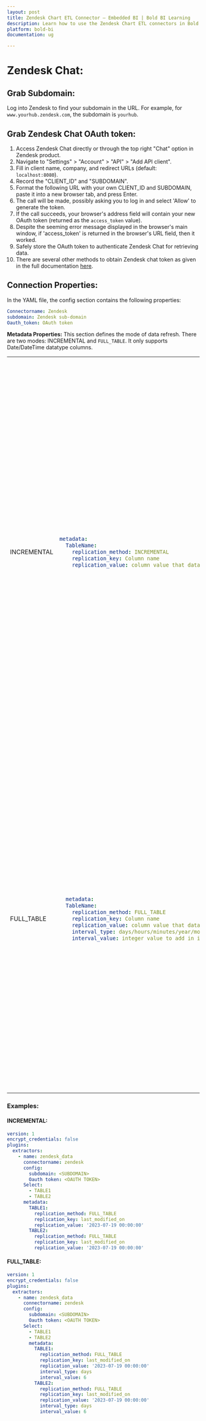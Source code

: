 ```yaml
---
layout: post
title: Zendesk Chart ETL Connector – Embedded BI | Bold BI Learning
description: Learn how to use the Zendesk Chart ETL connectors in Bold BI Enterprise Edition. Discover simple steps to integrate data smoothly and make the most of your analytics.
platform: bold-bi
documentation: ug

---
```


# Zendesk Chat:

## Grab Subdomain:
Log into Zendesk to find your subdomain in the URL. For example, for ``www.yourhub.zendesk.com``, the subdomain is `yourhub`.

## Grab Zendesk Chat OAuth token:
1. Access Zendesk Chat directly or through the top right "Chat" option in Zendesk product.
2. Navigate to "Settings" > "Account" > "API" > "Add API client".
3. Fill in client name, company, and redirect URLs (default: ``localhost:8080``).
4. Record the "CLIENT_ID" and "SUBDOMAIN".
5. Format the following URL with your own CLIENT_ID and SUBDOMAIN, paste it into a new browser tab, and press Enter.
6. The call will be made, possibly asking you to log in and select 'Allow' to generate the token.
7. If the call succeeds, your browser's address field will contain your new OAuth token (returned as the `access_token` value).
8. Despite the seeming error message displayed in the browser's main window, if 'access_token' is returned in the browser's URL field, then it worked.
9. Safely store the OAuth token to authenticate Zendesk Chat for retrieving data.
10. There are several other methods to obtain Zendesk chat token as given in the full documentation [here](https://developer.zendesk.com/rest_api/docs/chat/introduction).

## Connection Properties:
In the YAML file, the config section contains the following properties:

```yaml
Connectorname: Zendesk
subdomain: Zendesk sub-domain
Oauth_token: OAuth token

```
**Metadata Properties:**
This section defines the mode of data refresh. There are two modes: INCREMENTAL and ``FULL_TABLE``. It only supports Date/DateTime datatype columns.


<table>
    <tr>
        <td></td>
        <td></td>
        <td></td>
    </tr>
    <tr>
        <td>INCREMENTAL</td>
        <td>

```yaml
metadata:
  TableName:
    replication_method: INCREMENTAL
    replication_key: Column name
    replication_value: column value that data starts from
```
</td>
        <td>This mode fetches data from the date column specified in the replication key starting from the date specified in the replication value. Once scheduled, the replication value is updated according to the interval_type and interval_value from the imported data. For example, if the interval_type is set to 'year' and the interval_value is set to '1', the first schedule will fetch records from January 1, 2000 to December 31, 2000. In the next schedule, it will fetch records from January 1, 2001 to December 31, 2001, and so on.</td>
    </tr>
    <tr>
        <td>FULL_TABLE</td>
        <td>

```yaml
  metadata:
  TableName:
    replication_method: FULL_TABLE
    replication_key: Column name
    replication_value: column value that data starts from
    interval_type: days/hours/minutes/year/month
    interval_value: integer value to add in interval type

```
</td>
        <td>This mode fetches data from the date column mentioned in the replication key from the start date as mentioned in the replication value. Once it is scheduled, the replication value is updated based on the interval_type and interval_value from the imported data. For ex  set interval_type as 'year' and intervalue value as '1'.In first schedule, will fetch the record from Jan 1, 2000 to Dec 31, 2000. In next schedule, will fetch the record from Jan 1, 2001 to Dec 31, 2001 and so on.</td>
    </tr>
</table>

### Examples:
#### INCREMENTAL:

```yaml
version: 1
encrypt_credentials: false
plugins:
  extractors:
    - name: zendesk_data
      connectorname: zendesk
      config:
        subdomain: <SUBDOMAIN>
        Oauth token: <OAUTH TOKEN>
      Select:
        - TABLE1
        - TABLE2
      metadata:
        TABLE1:
          replication_method: FULL_TABLE
          replication_key: last_modified_on
          replication_value: '2023-07-19 00:00:00'
        TABLE2:
          replication_method: FULL_TABLE
          replication_key: last_modified_on
          replication_value: '2023-07-19 00:00:00'
```

#### FULL_TABLE:
```yaml
version: 1
encrypt_credentials: false
plugins:
  extractors:
    - name: zendesk_data
      connectorname: zendesk
      config:
        subdomain: <SUBDOMAIN>
        Oauth token: <OAUTH TOKEN>
      Select:
        - TABLE1
        - TABLE2
        metadata:
          TABLE1:
            replication_method: FULL_TABLE
            replication_key: last_modified_on
            replication_value: '2023-07-19 00:00:00'
            interval_type: days
            interval_value: 6
          TABLE2:
            replication_method: FULL_TABLE
            replication_key: last_modified_on
            replication_value: '2023-07-19 00:00:00'
            interval_type: days
            interval_value: 6
```
